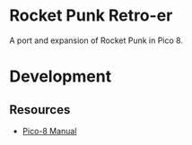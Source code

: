 # Rocket Punk Retro-er

A port and expansion of Rocket Punk in Pico 8.

# Development

## Resources

* [Pico-8 Manual](http://www.lexaloffle.com/pico-8.php?page=manual)
